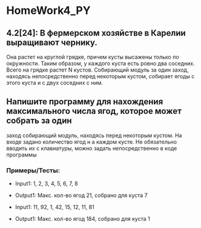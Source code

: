 # HomeWork4_PY
## 4.2[24]: В фермерском хозяйстве в Карелии выращивают чернику. 
Она растет на круглой грядке, причем кусты высажены только по окружности. 
Таким образом, у каждого куста есть ровно два соседних. Всего на грядке растет N кустов. 
Собирающий модуль за один заход, находясь непосредственно перед некоторым кустом, собирает ягоды с этого куста и с двух соседних с ним.

## Напишите программу для нахождения максимального числа ягод, которое может собрать за один 
заход собирающий модуль, находясь перед некоторым кустом. На входе задано количество ягод н
а каждом кусте. Не обязательно вводить их с клавиатуры, можно задать непосредственно в коде программы

### Примеры/Тесты:
- Input1: 1, 2, 3, 4, 5, 6, 7, 8
- Output1: Макс. кол-во ягод 21, собрано для куста 7

- Input1: 11, 92, 1, 42, 15, 12, 11, 81
- Output1: Макс. кол-во ягод 184, собрано для куста 1

